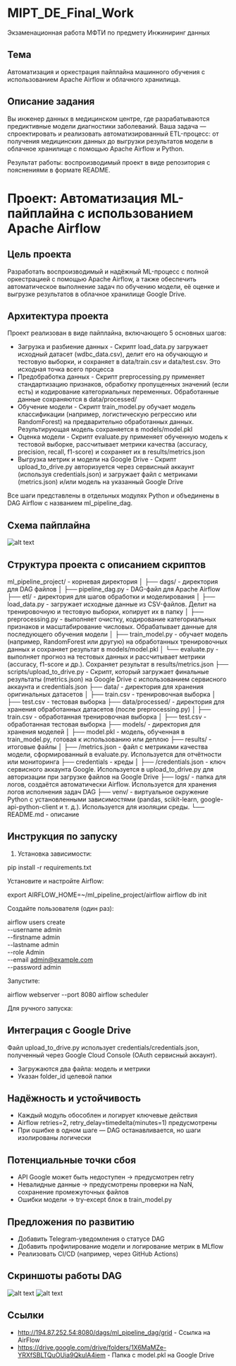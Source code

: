 # MIPT_DE_Final_Work
Экзаменационная работа МФТИ по предмету Инжиниринг данных

## Тема
Автоматизация и оркестрация пайплайна машинного обучения с использованием Apache Airflow и облачного хранилища.

## Описание задания
Вы инженер данных в медицинском центре, где разрабатываются предиктивные модели диагностики заболеваний. Ваша задача — спроектировать и реализовать автоматизированный ETL-процесс: от получения медицинских данных до выгрузки результатов модели в облачное хранилище с помощью Apache Airflow и Python. 

Результат работы: воспроизводимый проект в виде репозитория с пояснениями в формате README.


# Проект: Автоматизация ML-пайплайна с использованием Apache Airflow

## Цель проекта
Разработать воспроизводимый и надёжный ML-процесс с полной оркестрацией с помощью Apache Airflow, а также обеспечить автоматическое выполнение задач по обучению модели, её оценке и выгрузке результатов в облачное хранилище Google Drive.

## Архитектура проекта
Проект реализован в виде пайплайна, включающего 5 основных шагов:
- Загрузка и разбиение данных - Скрипт load_data.py загружает исходный датасет (wdbc_data.csv), делит его на обучающую и тестовую выборки, и сохраняет в data/train.csv и data/test.csv. Это исходная точка всего процесса
- Предобработка данных - Скрипт preprocessing.py применяет стандартизацию признаков, обработку пропущенных значений (если есть) и кодирование категориальных переменных. Обработанные данные сохраняются в data/processed/
- Обучение модели - Скрипт train_model.py обучает модель классификации (например, логистическую регрессию или RandomForest) на предварительно обработанных данных. Результирующая модель сохраняется в models/model.pkl
- Оценка модели - Скрипт evaluate.py применяет обученную модель к тестовой выборке, рассчитывает метрики качества (accuracy, precision, recall, f1-score) и сохраняет их в results/metrics.json
- Выгрузка метрик и модели на Google Drive - Скрипт upload_to_drive.py авторизуется через сервисный аккаунт (используя credentials.json) и загружает файл с метриками (metrics.json) и/или модель на указанный Google Drive

Все шаги представлены в отдельных модулях Python и объединены в DAG Airflow с названием ml_pipeline_dag.

## Схема пайплайна
![alt text](https://github.com/Maksakov-AA/MIPT_DE_Final_Work/blob/main/images/pipeline_scheme.png?raw=true)

## Структура проекта с описанием скриптов 
ml_pipeline_project/ - корневая директория
│
├── dags/ - директория для DAG файлов
│   ├── pipeline_dag.py - DAG-файл для Apache Airflow
├── etl/ - директория для шагов обработки и моделирования
│   ├── load_data.py - загружает исходные данные из CSV-файлов. Делит на тренировочную и тестовую выборки, копирует их в папку
│   ├── preprocessing.py - выполняет очистку, кодирование категориальных признаков и масштабирование числовых. Обрабатывает данные для последующего обучения модели
│   ├── train_model.py - обучает модель (например, RandomForest или другую) на обработанных тренировочных данных и сохраняет результат в models/model.pkl
│   └── evaluate.py - выполняет прогноз на тестовых данных и рассчитывает метрики (accuracy, f1-score и др.). Сохраняет результат в results/metrics.json
├── scripts/upload_to_drive.py - Скрипт, который загружает финальные результаты (metrics.json) на Google Drive с использованием сервисного аккаунта и credentials.json
├── data/ - директория для хранения оригинальных датасетов
│   ├── train.csv - тренировочная выборка
│   ├── test.csv - тестовая выборка
├── data/processed/ - директория для хранения обработанных датасетов (после preprocessing.py)
│   ├── train.csv - обработанная тренировочная выборка
│   ├── test.csv - обработанная тестовая выборка
├── models/ - директория для хранения моделей
│   ├── model.pkl - модель, обученная в train_model.py, готовая к использованию или деплою
├── results/ - итоговые файлы
│   ├── /metrics.json - файл с метриками качества модели, сформированный в evaluate.py. Используется для отчётности или мониторинга
├── credentials - креды
│   ├── /credentials.json - ключ сервисного аккаунта Google. Используется в upload_to_drive.py для авторизации при загрузке файлов на Google Drive
├── logs/ - папка для логов, создаётся автоматически Airflow. Используется для хранения логов исполнения задач DAG
├── venv/ - виртуальное окружение Python с установленными зависимостями (pandas, scikit-learn, google-api-python-client и т. д.). Используется для изоляции среды.
└── README.md - описание

## Инструкция по запуску
1. Установка  зависимости:

pip install -r requirements.txt

Установите и настройте Airflow:

export AIRFLOW_HOME=~/ml_pipeline_project/airflow
airflow db init

Создайте пользователя (один раз):

airflow users create \
    --username admin \
    --firstname admin \
    --lastname admin \
    --role Admin \
    --email admin@example.com \
    --password admin

Запустите:

airflow webserver --port 8080
airflow scheduler

Для ручного запуска:

## Интеграция с Google Drive
Файл upload_to_drive.py использует credentials/credentials.json, полученный через Google Cloud Console (OAuth сервисный аккаунт).
- Загружаются два файла: модель и метрики
- Указан folder_id целевой папки

## Надёжность и устойчивость
- Каждый модуль обособлен и логирует ключевые действия
- Airflow retries=2, retry_delay=timedelta(minutes=1) предусмотрены
- При ошибке в одном шаге — DAG останавливается, но шаги изолированы логически

## Потенциальные точки сбоя
- API Google может быть недоступен → предусмотрен retry
- Невалидные данные → предусмотрены проверки на NaN, сохранение промежуточных файлов
- Ошибки модели → try-except блок в train_model.py

## Предложения по развитию
- Добавить Telegram-уведомления о статусе DAG
- Добавить профилирование модели и логирование метрик в MLflow
- Реализовать CI/CD (например, через GitHub Actions)

## Скриншоты работы DAG
![alt text](https://github.com/Maksakov-AA/MIPT_DE_Final_Work/blob/main/images/AirFlow_DAG.png?raw=true)
![alt text](https://github.com/Maksakov-AA/MIPT_DE_Final_Work/blob/main/images/AirFlow_DAG_2.png?raw=true)

## Ссылки
- http://194.87.252.54:8080/dags/ml_pipeline_dag/grid - Ссылка на AirFlow
- https://drive.google.com/drive/folders/1X6MaMZe-YRXfSBLTQuOUia9QkulA4iem - Папка с model.pkl на Google Drive
